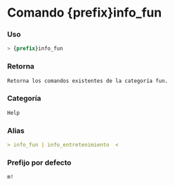 # Comando {prefix}info_fun

### Uso
```css
> {prefix}info_fun
```

### Retorna
```md
Retorna los comandos existentes de la categoría fun.
```

### Categoría
```md
Help
```

### Alias
```md
> info_fun | info_entretenimiento  <
```

### Prefijo por defecto
```css
m!
```